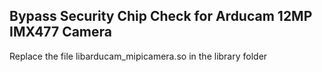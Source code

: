 ## Bypass Security Chip Check for Arducam 12MP IMX477 Camera
Replace the file libarducam_mipicamera.so in the library folder
